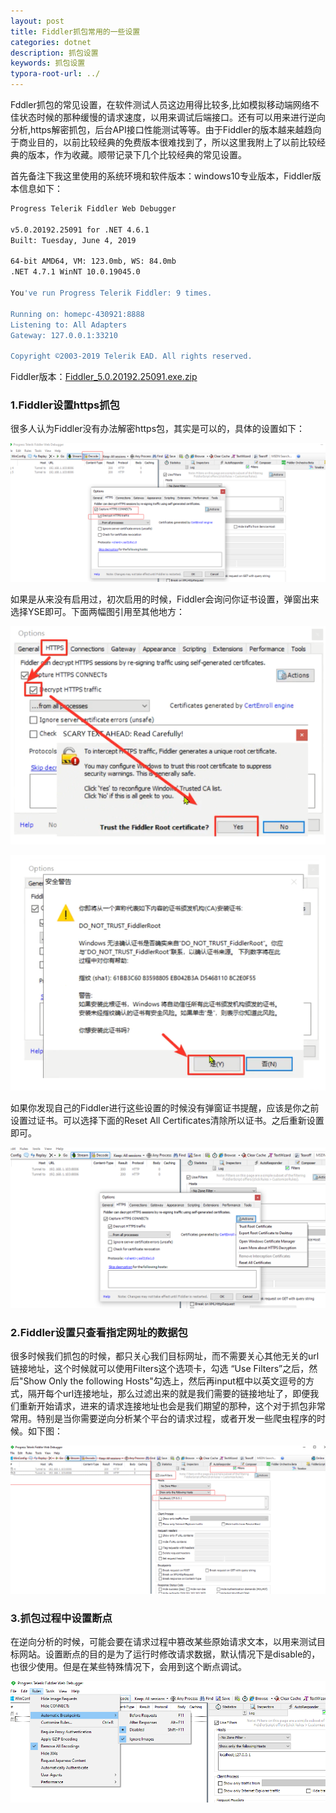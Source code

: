 ```yaml
---
layout: post
title: Fiddler抓包常用的一些设置
categories: dotnet
description: 抓包设置
keywords: 抓包设置
typora-root-url: ../
---
```


Fddler抓包的常见设置，在软件测试人员这边用得比较多,比如模拟移动端网络不佳状态时候的那种缓慢的请求速度，以用来调试后端接口。还有可以用来进行逆向分析,https解密抓包，后台API接口性能测试等等。由于Fiddler的版本越来越趋向于商业目的，以前比较经典的免费版本很难找到了，所以这里我附上了以前比较经典的版本，作为收藏。顺带记录下几个比较经典的常见设置。

首先备注下我这里使用的系统环境和软件版本：windows10专业版本，Fiddler版本信息如下：

````bash
Progress Telerik Fiddler Web Debugger

v5.0.20192.25091 for .NET 4.6.1
Built: Tuesday, June 4, 2019

64-bit AMD64, VM: 123.0mb, WS: 84.0mb
.NET 4.7.1 WinNT 10.0.19045.0

You've run Progress Telerik Fiddler: 9 times.

Running on: homepc-430921:8888
Listening to: All Adapters
Gateway: 127.0.0.1:33210

Copyright ©2003-2019 Telerik EAD. All rights reserved.
````

Fiddler版本：[Fiddler_5.0.20192.25091.exe.zip](https://cs-cn.top/assets/tools/Fiddler_5.0.20192.25091.exe.zip)

### 1.Fiddler设置https抓包

很多人认为Fiddler没有办法解密https包，其实是可以的，具体的设置如下：

![JR5hPaITQX](/images/posts/JR5hPaITQX.png)

如果是从来没有启用过，初次启用的时候，Fiddler会询问你证书设置，弹窗出来选择YSE即可。下面两幅图引用至其他地方：

![PotPlayerMini64_Z2kFzk21hQ](/images/posts/PotPlayerMini64_Z2kFzk21hQ.png)

![PotPlayerMini64_RiCZRhiiYN](/images/posts/PotPlayerMini64_RiCZRhiiYN.png)

如果你发现自己的Fiddler进行这些设置的时候没有弹窗证书提醒，应该是你之前设置过证书。可以选择下面的Reset All Certificates清除所以证书。之后重新设置即可。

![Fiddler_6iH3TwCieu](/images/posts/Fiddler_6iH3TwCieu.png)





### 2.Fiddler设置只查看指定网址的数据包

很多时候我们抓包的时候，都只关心我们目标网址，而不需要关心其他无关的url链接地址，这个时候就可以使用Filters这个选项卡，勾选 “Use Filters”之后，然后"Show Only the following Hosts"勾选上，然后再input框中以英文逗号的方式，隔开每个url连接地址，那么过滤出来的就是我们需要的链接地址了，即便我们重新开始请求，进来的请求连接地址也会是我们期望的那种，这个对于抓包非常常用。特别是当你需要逆向分析某个平台的请求过程，或者开发一些爬虫程序的时候。如下图：

![k4m34hIrX4](/images/posts/k4m34hIrX4.png)

### 3.抓包过程中设置断点

在逆向分析的时候，可能会要在请求过程中篡改某些原始请求文本，以用来测试目标网站。设置断点的目的是为了运行时修改请求数据，默认情况下是disable的，也很少使用。但是在某些特殊情况下，会用到这个断点调试。

![Fiddler_zYn0RWIcHV](/images/posts/Fiddler_zYn0RWIcHV.png)


